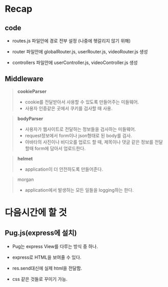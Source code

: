 # Recap

## code

* routes.js 파일안에 경로 전부 설정 (나중에 헷갈리지 않기 위해)

* router 파일안에 globalRouter.js, userRouter.js, videoRouter.js 생성

*  controllers 파일안에 userController.js, videoController.js 생성

## Middleware

>**cookieParser**    
>* cookie를 전달받아서 사용할 수 있도록 만들어주는 미들웨어.   
>* 사용자 인증같은 곳에서 쿠키를 검사할 때 사용.

>**bodyParser**   
>* 사용자가 웹사이트로 전달하는 정보들을 검사하는 미들웨어.
>* request정보에서 form이나 json형태로 된 body를 검사. 
>* 아바타의 사진이나 비디오를 업로드 할 때, 제목이나 댓글 같은 정보를 전달할때 form에 담아서 업로드한다.

>**helmet**   
>* application이 더 안전하도록 만들어준다.

>morgan   
>* application에서 발생하는 모든 일들을 logging하는 한다.

# 다음시간에 할 것

## Pug.js(express에 설치)
* Pug는 express View를 다루는 방식 중 하나.

* express로 HTML을 보여줄 수 있다.

* res.send대신에 실제 html을 전달함.

* css 같은 것들로 꾸미기 가능.
